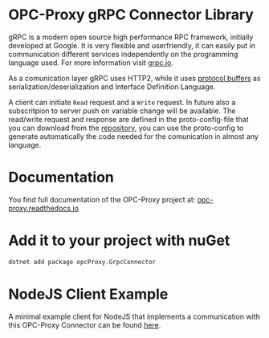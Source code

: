 # OPC-Proxy gRPC Connector Library

gRPC is a modern open source high performance RPC framework, initially 
developed at Google. It is very flexible and userfriendly, it can easily 
put in communication different services independently on the programming 
language used. For more information visit [grpc.io](https://grpc.io/).

As a comunication layer gRPC uses HTTP2, while it uses 
[protocol buffers](https://developers.google.com/protocol-buffers/)
as serialization/deserialization and Interface Definition Language.


A client can initiate ``Read`` request and a ``Write`` request. 
In future also a subscritpion to server push on variable change will be available.
The read/write request and response are defined in the proto-config-file that you can download 
from the [repository](https://github.com/opc-proxy/GrpcConnector/blob/master/opcGrpcConnect/opc.grpc.connect.proto),
you can use the proto-config to generate automatically the code needed for the comunication in almost
any language.


# Documentation

You find full documentation of the OPC-Proxy project at: [opc-proxy.readthedocs.io](https://opc-proxy.readthedocs.io/en/latest/) 


# Add it to your project with nuGet

```bash
dotnet add package opcProxy.GrpcConnector 
```
# NodeJS Client Example

A minimal example client for NodeJS that implements a communication with this OPC-Proxy Connector
can be found [here](https://github.com/opc-proxy/OPC-Node-Client-Examples/tree/master/Examples/gRPC).


